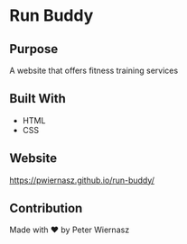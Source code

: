 # Run Buddy

## Purpose
A website that offers fitness training services

## Built With
* HTML
* CSS

## Website
https://pwiernasz.github.io/run-buddy/

## Contribution
Made with ❤️ by Peter Wiernasz
